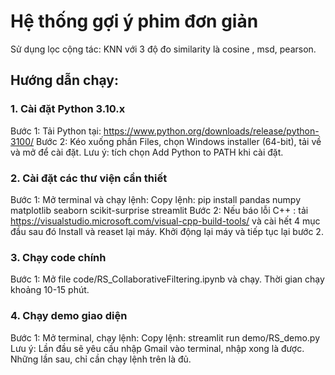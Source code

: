 # Hệ thống gợi ý phim đơn giản
Sử dụng lọc cộng tác: KNN với 3 độ đo similarity là cosine , msd, pearson.
## Hướng dẫn chạy:
### 1. Cài đặt Python 3.10.x
Bước 1: Tải Python tại: https://www.python.org/downloads/release/python-3100/
Bước 2: Kéo xuống phần Files, chọn Windows installer (64-bit), tải về và mở để cài đặt.
Lưu ý: tích chọn Add Python to PATH khi cài đặt.

### 2. Cài đặt các thư viện cần thiết
Bước 1: Mở terminal và chạy lệnh:
Copy lệnh: pip install pandas numpy matplotlib seaborn scikit-surprise streamlit
Bước 2: Nếu báo lỗi C++ : tải https://visualstudio.microsoft.com/visual-cpp-build-tools/ và cài hết 4 mục đầu sau đó Install và reaset lại máy. Khởi động lại máy và tiếp tục lại bước 2.

### 3. Chạy code chính
Bước 1: Mở file code/RS_CollaborativeFiltering.ipynb và chạy. Thời gian chạy khoảng 10-15 phút.

### 4. Chạy demo giao diện
Bước 1: Mở terminal, chạy lệnh:
Copy lệnh: streamlit run demo/RS_demo.py
Lưu ý: Lần đầu sẽ yêu cầu nhập Gmail vào terminal, nhập xong là được. Những lần sau, chỉ cần chạy lệnh trên là đủ.
